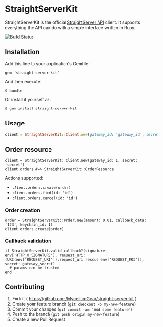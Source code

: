 # StraightServerKit

StraightServerKit is the official [StraightServer API]() client. It supports everything the API can do with a simple interface written in Ruby.

[![Build Status](https://travis-ci.org/MyceliumGear/straight-server-kit.svg?branch=master)](https://travis-ci.org/MyceliumGear/straight-server-kit)

## Installation

Add this line to your application's Gemfile:

    gem 'straight-server-kit'

And then execute:

    $ bundle

Or install it yourself as:

    $ gem install straight-server-kit

## Usage

```ruby
client = StraightServerKit::Client.new(gateway_id: 'gateway_id', secret: 'secret', url: 'http://gear.loc')
```

## Order resource

    client = StraightServerKit::Client.new(gateway_id: 1, secret: 'secret')
    client.orders #=> StraightServerKit::OrderResource

Actions supported:

* `client.orders.create(order)`
* `client.orders.find(id: 'id')`
* `client.orders.cancel(id: 'id')`

### Order creation

    order = StraightServerKit::Order.new(amount: 0.01, callback_data: '123', keychain_id: 1)
    client.orders.create(order)

### Callback validation

    if StraightServerKit.valid_callback?(signature: env['HTTP_X_SIGNATURE'], request_uri: (URI(env['REQUEST_URI']).request_uri rescue env['REQUEST_URI']), secret: gateway_secret)
      # params can be trusted
    end

## Contributing

1. Fork it ( https://github.com/MyceliumGear/straight-server-kit )
2. Create your feature branch (`git checkout -b my-new-feature`)
3. Commit your changes (`git commit -am 'Add some feature'`)
4. Push to the branch (`git push origin my-new-feature`)
5. Create a new Pull Request
